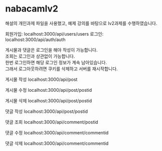 # nabacamlv2
해설의 개인과제 파일을 사용했고, 예제 강의를 바탕으로 lv2과제를 수행하였습니다.

회원가입: localhost:3000/api/users/users
로그인: localhost:3000/api/auth/auth 

게시물과 댓글은 로그인을 해야 작성이 가능합니다.<br>
조회는 로그인과 상관없이 가능합니다.<br>
한번 로그인하면 해당 로그인 정보가 계속 남아있습니다.<br>
그래서 로그아웃하려면 쿠키를 삭제하고 서버를 재시작합니다.

게시물 작성
localhost:3000/api/post

게시물 수정
localhost:3000/api/post/postid

게시물 삭제
localhost:3000/api/post/postid

댓글 작성
localhost:3000/api/post/postid

댓글 조회
localhost:3000/api/comment/postid

댓글 수정
localhost:3000/api/comment/commentid

댓글 삭제
localhost:3000/api/comment/commentid
